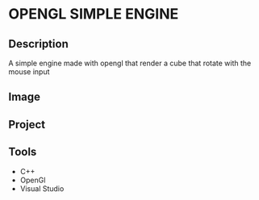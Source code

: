 # OPENGL SIMPLE ENGINE

## Description

A simple engine made with opengl that render a cube that rotate with the mouse input

## Image

## Project

## Tools

- C++
- OpenGl
- Visual Studio
